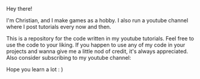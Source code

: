 Hey there!

I'm Christian, and I make games as a hobby. I also run a youtube channel where I post tutorials every now and then.

This is a repository for the code written in my youtube tutorials. Feel free to use the code to your liking. If you happen to use any of my code in your projects and wanna give me a little nod of credit, it's always appreciated. Also consider subscribing to my youtube channel:


Hope you learn a lot : )

